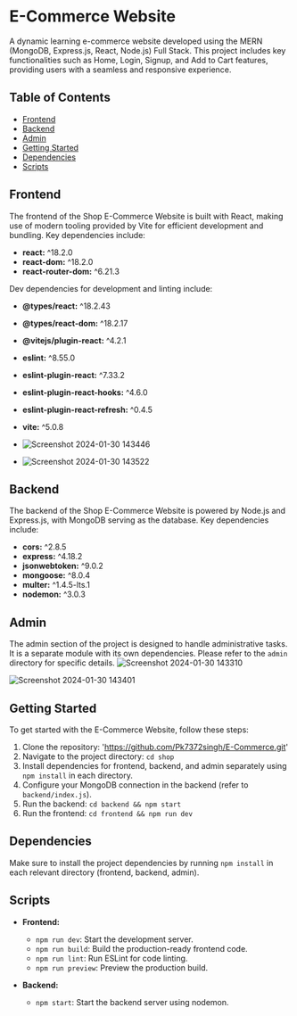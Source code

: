# E-Commerce Website

A dynamic learning e-commerce website developed using the MERN (MongoDB, Express.js, React, Node.js) Full Stack. This project includes key functionalities such as Home, Login, Signup, and Add to Cart features, providing users with a seamless and responsive experience.

## Table of Contents

- [Frontend](#frontend)
- [Backend](#backend)
- [Admin](#admin)
- [Getting Started](#getting-started)
- [Dependencies](#dependencies)
- [Scripts](#scripts)

## Frontend

The frontend of the Shop E-Commerce Website is built with React, making use of modern tooling provided by Vite for efficient development and bundling. Key dependencies include:

- **react:** ^18.2.0
- **react-dom:** ^18.2.0
- **react-router-dom:** ^6.21.3

Dev dependencies for development and linting include:

- **@types/react:** ^18.2.43
- **@types/react-dom:** ^18.2.17
- **@vitejs/plugin-react:** ^4.2.1
- **eslint:** ^8.55.0
- **eslint-plugin-react:** ^7.33.2
- **eslint-plugin-react-hooks:** ^4.6.0
- **eslint-plugin-react-refresh:** ^0.4.5
- **vite:** ^5.0.8

- ![Screenshot 2024-01-30 143446](https://github.com/Pk7372singh/E-Commerce/assets/92020279/7025784d-b42c-4b75-b24c-0496c6a77b17)
- ![Screenshot 2024-01-30 143522](https://github.com/Pk7372singh/E-Commerce/assets/92020279/aad1411e-3915-419b-bb89-f8414d350c4b)



## Backend

The backend of the Shop E-Commerce Website is powered by Node.js and Express.js, with MongoDB serving as the database. Key dependencies include:

- **cors:** ^2.8.5
- **express:** ^4.18.2
- **jsonwebtoken:** ^9.0.2
- **mongoose:** ^8.0.4
- **multer:** ^1.4.5-lts.1
- **nodemon:** ^3.0.3

## Admin

The admin section of the project is designed to handle administrative tasks. It is a separate module with its own dependencies. Please refer to the `admin` directory for specific details.
![Screenshot 2024-01-30 143310](https://github.com/Pk7372singh/E-Commerce/assets/92020279/bdab693a-dd2f-478a-860c-4722aa5a0d34)

![Screenshot 2024-01-30 143401](https://github.com/Pk7372singh/E-Commerce/assets/92020279/f801aafb-1994-44d6-b511-768399cc3815)

## Getting Started

To get started with the E-Commerce Website, follow these steps:

1. Clone the repository: 'https://github.com/Pk7372singh/E-Commerce.git'
2. Navigate to the project directory: `cd shop`
3. Install dependencies for frontend, backend, and admin separately using `npm install` in each directory.
4. Configure your MongoDB connection in the backend (refer to `backend/index.js`).
5. Run the backend: `cd backend && npm start`
6. Run the frontend: `cd frontend && npm run dev`

## Dependencies

Make sure to install the project dependencies by running `npm install` in each relevant directory (frontend, backend, admin).

## Scripts

- **Frontend:**
  - `npm run dev`: Start the development server.
  - `npm run build`: Build the production-ready frontend code.
  - `npm run lint`: Run ESLint for code linting.
  - `npm run preview`: Preview the production build.

- **Backend:**
  - `npm start`: Start the backend server using nodemon.
